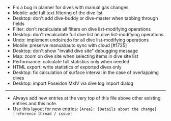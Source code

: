 - Fix a bug in planner for dives with manual gas changes.
- Mobile: add full text filtering of the dive list
- Desktop: don't add dive-buddy or dive-master when tabbing through fields
- Filter: don't recalculate all filters on dive list-modifying operations
- Desktop: don't recalculate full dive list on dive list-modifying operations
- Undo: implement undo/redo for all dive list-modifying operations
- Mobile: preserve manual/auto sync with cloud [#1725]
- Desktop: don't show "invalid dive site" debugging message
- Map: zoom on dive site when selecting items in dive site list
- Performance: calculate full statistics only when needed
- HTML export: write statistics of exported dives only
- Desktop: fix calculation of surface interval in the case of overlappimg dives
- Desktop: import Poseidon MkIV via dive log import dialog
---
* Always add new entries at the very top of this file above other existing entries and this note.
* Use this layout for new entries: `[Area]: [Details about the change] [reference thread / issue]`
